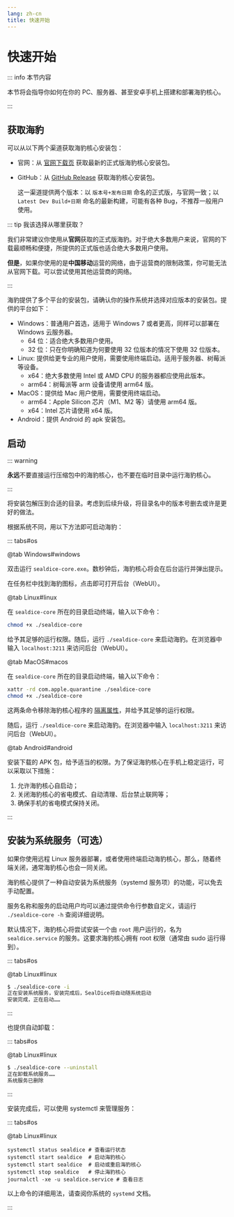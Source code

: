 ```yaml
---
lang: zh-cn
title: 快速开始
---
```


# 快速开始

::: info 本节内容

本节将会指导你如何在你的 PC、服务器、甚至安卓手机上搭建和部署海豹核心。

:::

## 获取海豹

可以从以下两个渠道获取海豹核心安装包：

- 官网：从 [官网下载页](https://dice.weizaima.com/download) 获取最新的正式版海豹核心安装包。

- GitHub：从 [GitHub Release](https://github.com/sealdice/sealdice-build/releases) 获取海豹核心安装包。

  这一渠道提供两个版本：以 `版本号+发布日期` 命名的正式版，与官网一致；以 `Latest Dev Build+日期` 命名的最新构建，可能有各种 Bug，不推荐一般用户使用。

::: tip 我该选择从哪里获取？

我们非常建议你使用从**官网**获取的正式版海豹。对于绝大多数用户来说，官网的下载最顺畅和便捷，所提供的正式版也适合绝大多数用户使用。

**但是**，如果你使用的是**中国移动**运营的网络，由于运营商的限制政策，你可能无法从官网下载。可以尝试使用其他运营商的网络。

:::

海豹提供了多个平台的安装包，请确认你的操作系统并选择对应版本的安装包。提供的平台如下：

- Windows：普通用户首选，适用于 Windows 7 或者更高，同样可以部署在 Windows 云服务器。
  - 64 位：适合绝大多数用户使用。
  - 32 位：只在你明确知道为何要使用 32 位版本的情况下使用 32 位版本。
- Linux: 提供给更专业的用户使用，需要使用终端启动。适用于服务器、树莓派等设备。
  - x64：绝大多数使用 Intel 或 AMD CPU 的服务器都应使用此版本。
  - arm64：树莓派等 arm 设备请使用 arm64 版。
- MacOS：提供给 Mac 用户使用，需要使用终端启动。
  - arm64：Apple Silicon 芯片（M1、M2 等）请使用 arm64 版。
  - x64：Intel 芯片请使用 x64 版。
- Android：提供 Android 的 apk 安装包。

## 启动

::: warning

**永远**不要直接运行压缩包中的海豹核心，也不要在临时目录中运行海豹核心。

:::

将安装包解压到合适的目录。考虑到后续升级，将目录名中的版本号删去或许是更好的做法。

根据系统不同，用以下方法即可启动海豹：

::: tabs#os

@tab Windows#windows

双击运行 `sealdice-core.exe`。数秒钟后，海豹核心将会在后台运行并弹出提示。

在任务栏中找到海豹图标，点击即可打开后台（WebUI）。

@tab Linux#linux

在 `sealdice-core` 所在的目录启动终端，输入以下命令：

```bash
chmod +x ./sealdice-core
```

给予其足够的运行权限。随后，运行 `./sealdice-core` 来启动海豹。在浏览器中输入 `localhost:3211` 来访问后台（WebUI）。

@tab MacOS#macos

在 `sealdice-core` 所在的目录启动终端，输入以下命令：

```zsh
xattr -rd com.apple.quarantine ./sealdice-core
chmod +x ./sealdice-core
```

这两条命令移除海豹核心程序的 [隔离属性](https://zhuanlan.zhihu.com/p/611471192)，并给予其足够的运行权限。

随后，运行 `./sealdice-core` 来启动海豹。在浏览器中输入 `localhost:3211` 来访问后台（WebUI）。

@tab Android#android

安装下载的 APK 包，给予适当的权限。为了保证海豹核心在手机上稳定运行，可以采取以下措施：

1. 允许海豹核心自启动；
2. 关闭海豹核心的省电模式、自动清理、后台禁止联网等；
3. 确保手机的省电模式保持关闭。

:::

## 安装为系统服务（可选）

如果你使用远程 Linux 服务器部署，或者使用终端启动海豹核心，那么，随着终端关闭，通常海豹核心也会一同关闭。

海豹核心提供了一种自动安装为系统服务（systemd 服务项）的功能，可以免去手动配置。

服务名称和服务的启动用户均可以通过提供命令行参数自定义，请运行 `./sealdice-core -h` 查阅详细说明。

默认情况下，海豹核心将尝试安装一个由 `root` 用户运行的，名为 `sealdice.service` 的服务。这要求海豹核心拥有 root 权限（通常由 sudo 运行得到）。

::: tabs#os

@tab Linux#linux

```bash
$ ./sealdice-core -i
正在安装系统服务，安装完成后，SealDice将自动随系统启动
安装完成，正在启动……
```

:::

也提供自动卸载：

::: tabs#os

@tab Linux#linux

```bash
$ ./sealdice-core --uninstall
正在卸载系统服务……
系统服务已删除
```

:::

安装完成后，可以使用 systemctl 来管理服务：

::: tabs#os

@tab Linux#linux

```shell
systemctl status sealdice # 查看运行状态
systemctl start sealdice  # 启动海豹核心
systemctl start sealdice  # 启动或重启海豹核心
systemctl stop sealdice   # 停止海豹核心
journalctl -xe -u sealdice.service # 查看日志
```

以上命令的详细用法，请查阅你系统的 `systemd` 文档。

:::
